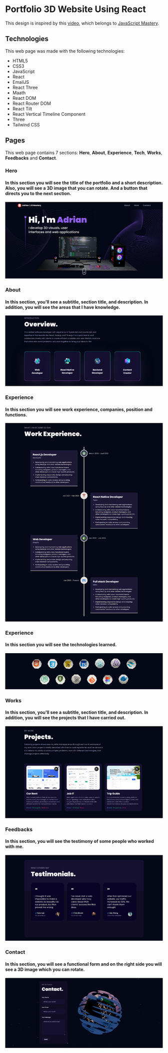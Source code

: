 # Portfolio 3D Website Using React
This design is inspired by this [video](https://youtu.be/0fYi8SGA20k), which belongs to [JavaScript Mastery](https://www.youtube.com/@javascriptmastery).

## Technologies
This web page was made with the following technologies:
- HTML5
- CSS3
- JavaScript
- React
- EmailJS
- React Three
- Maath
- React DOM
- React Router DOM
- React Tilt
- React Vertical Timeline Component
- Three
- Tailwind CSS

## Pages
This web page contains 7 sections: **Hero**, **About**, **Experience**, **Tech**, **Works**, **Feedbacks** and **Contact**.

### Hero
#### In this section you will see the title of the portfolio and a short description. Also, you will see a 3D image that you can rotate. And a button that directs you to the next section.
![preview home section](src/assets/hero_section.png)

### About
#### In this section, you'll see a subtitle, section title, and description. In addition, you will see the areas that I have knowledge.
![preview about section](src/assets/about_section.png)

### Experience
#### In this section you will see work experience, companies, position and functions.
![preview experience section](src/assets/experience_section.png)

### Experience
#### In this section you will see the technologies learned.
![preview tech section](src/assets/tech_section.png)

### Works
#### In this section, you'll see a subtitle, section title, and description. In addition, you will see the projects that I have carried out.
![preview works section](src/assets/works_section.png)

### Feedbacks
#### In this section, you will see the testimony of some people who worked with me.
![preview feedbacks section](src/assets/feedbacks_section.png)

### Contact
#### In this section, you will see a functional form and on the right side you will see a 3D image which you can rotate.
![preview contact section](src/assets/contact_section.png)
